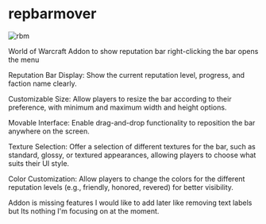 # repbarmover
![rbm](https://github.com/user-attachments/assets/d468d22a-2e51-47ab-a1d6-8763f0dd535d)

World of Warcraft Addon to show reputation bar
right-clicking the bar opens the menu

Reputation Bar Display: Show the current reputation level, progress, and faction name clearly.

Customizable Size: Allow players to resize the bar according to their preference, with minimum and maximum width and height options.

Movable Interface: Enable drag-and-drop functionality to reposition the bar anywhere on the screen.

Texture Selection: Offer a selection of different textures for the bar, such as standard, glossy, or textured appearances, allowing players to choose what suits their UI style.

Color Customization: Allow players to change the colors for the different reputation levels (e.g., friendly, honored, revered) for better visibility.

Addon is missing features I would like to add later like removing text labels but Its nothing I'm focusing on at the moment. 

